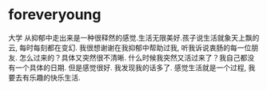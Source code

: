# foreveryoung
大学
从抑郁中走出来是一种很释然的感觉.生活无限美好.孩子说生活就象天上飘的云, 每时每刻都在变幻. 我很想谢谢在我抑郁中帮助过我, 听我诉说衷肠的每一位朋友. 怎么过来的？具体又突然很不清晰. 什么时候我突然又活过来了？我自己都没有一个具体的日期. 
但是感觉很好. 我发现我的话多了. 感觉生活就是一个过程, 我要去有乐趣的快乐生活. 


